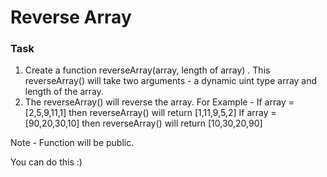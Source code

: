 # Reverse Array

### Task

1. Create a function reverseArray(array, length of array) . This reverseArray() will take two arguments - a dynamic uint type array and length of the array.
2. The reverseArray() will reverse the array. For Example - If array =[2,5,9,11,1] then reverseArray() will return [1,11,9,5,2] If array =[90,20,30,10] then reverseArray() will return [10,30,20,90]

Note - Function will be public.

You can do this :)

